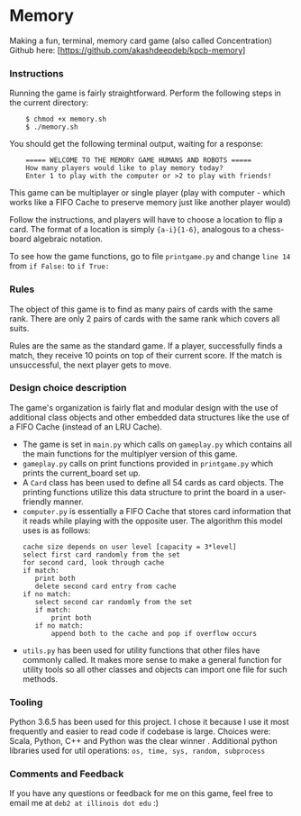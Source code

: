# Memory
Making a fun, terminal, memory card game (also called Concentration)
Github here: [https://github.com/akashdeepdeb/kpcb-memory]

### Instructions
Running the game is fairly straightforward.
Perform the following steps in the current directory:
```
    $ chmod +x memory.sh
    $ ./memory.sh
```
You should get the following terminal output, waiting for a response:
```
    ===== WELCOME TO THE MEMORY GAME HUMANS AND ROBOTS =====
    How many players would like to play memory today?
    Enter 1 to play with the computer or >2 to play with friends! 
```
This game can be multiplayer or single player (play with computer - which works like a FIFO Cache to preserve memory just like another player would)

Follow the instructions, and players will have to choose a location to flip a card. The format of a location is simply `{a-i}{1-6}`, analogous to a chess-board algebraic notation. 

To see how the game functions, go to file `printgame.py` and change `line 14` from `if False:` to `if True:`

### Rules
The object of this game is to find as many pairs of cards with the same rank. There are only 2 pairs of cards with the same rank which covers all suits. 

Rules are the same as the standard game. If a player, successfully finds a match, they receive 10 points on top of their current score. If the match is unsuccessful, the next player gets to move. 

### Design choice description

The game's organization is fairly flat and modular design with the use of additional class objects and other embedded data structures like the use of a FIFO Cache (instead of an LRU Cache).

- The game is set in `main.py` which calls on `gameplay.py` which contains all the main functions for the multiplyer version of this game. 
- `gameplay.py` calls on print functions provided in `printgame.py` which prints the current_board set up. 
- A `Card` class has been used to define all 54 cards as card objects. The printing functions utilize this data structure to print the board in a user-friendly manner. 
- `computer.py` is essentially a FIFO Cache that stores card information that it reads while playing with the opposite user. The algorithm this model uses is as follows:
     ```
     cache size depends on user level [capacity = 3*level]
     select first card randomly from the set
     for second card, look through cache
     if match:
        print both
        delete second card entry from cache
     if no match:
        select second car randomly from the set
        if match:
            print both
        if no match:
            append both to the cache and pop if overflow occurs
     ```
- `utils.py` has been used for utility functions that other files have commonly called. It makes more sense to make a general function for utility tools so all other classes and objects can import one file for such methods. 


### Tooling

Python 3.6.5 has been used for this project. I chose it because I use it most frequently and easier to read code if codebase is large. Choices were: Scala, Python, C++ and Python was the clear winner .
Additional python libraries used for util operations: `os, time, sys, random, subprocess`

### Comments and Feedback

If you have any questions or feedback for me on this game, feel free to email me at `deb2 at illinois dot edu` :)